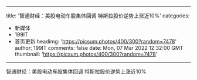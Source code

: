 
---
title: '智通财经：美股电动车股集体回调  特斯拉股价逆势上涨近10%'
categories: 
 - 新媒体
 - 199IT
 - 首页更新
headimg: 'https://picsum.photos/400/300?random=7478'
author: 199IT
comments: false
date: Mon, 07 Mar 2022 12:32:00 GMT
thumbnail: 'https://picsum.photos/400/300?random=7478'
---

<div>   
智通财经：美股电动车股集体回调  特斯拉股价逆势上涨近10%  
</div>
            
